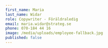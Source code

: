 ```yaml
---
first_name: Maria
last_name: Widar
role: Copywriter - Föräldraledig
email: maria.widar@strateg.se
phone: 070-184 44 16
image: /media/uploads/employee-fallback.jpg
published: false
---
```

